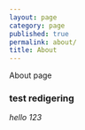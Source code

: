 ```yaml
---
layout: page
category: page
published: true
permalink: about/
title: About
---
```


About page

### test redigering

_hello 123_